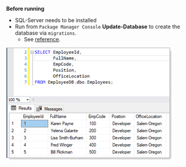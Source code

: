 ﻿
**Before running**

- SQL-Server needs to be installed
- Run from `Package Manager Console` **Update-Database** to create the database via `migrations`. 
  - See [reference](https://docs.microsoft.com/en-us/ef/core/cli/powershell).

![img](../assets/F6.png) 
